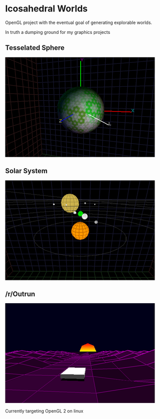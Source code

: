 # Icosahedral Worlds
OpenGL project with the eventual goal of generating explorable worlds.

In truth a dumping ground for my graphics projects

## Tesselated Sphere
![colorful sphere spinning with changing illumination](lightcube.gif)

## Solar System
![Model of solar system in motion, planets with moons orbiting the sun.](planets.gif)

## /r/Outrun
![white block driving towards virutal sunset](outrun.gif)

Currently targeting OpenGL 2 on linux
